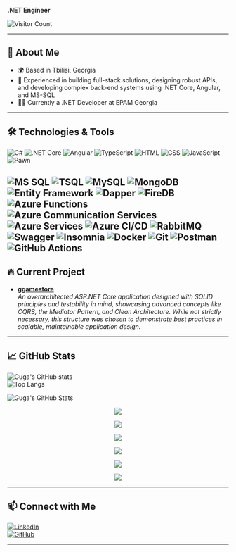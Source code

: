 **.NET Engineer**

![Visitor Count](https://komarev.com/ghpvc/?username=errkedukke&color=blue)

---

## 🚀 About Me

- 🌍 Based in Tbilisi, Georgia
- 💼 Experienced in building full-stack solutions, designing robust APIs, and developing complex back-end systems using .NET Core, Angular, and MS-SQL
- 👨‍💻 Currently a .NET Developer at EPAM Georgia

---

## 🛠️ Technologies & Tools

![C#](https://img.shields.io/badge/-CSharp-05122A?style=flat&logo=csharp) ![.NET Core](https://img.shields.io/badge/-.NET_Core-05122A?style=flat&logo=dotnet) ![Angular](https://img.shields.io/badge/-Angular-05122A?style=flat&logo=angular) ![TypeScript](https://img.shields.io/badge/-TypeScript-05122A?style=flat&logo=typescript) ![HTML](https://img.shields.io/badge/-HTML-05122A?style=flat&logo=html5) ![CSS](https://img.shields.io/badge/-CSS-05122A?style=flat&logo=css3) ![JavaScript](https://img.shields.io/badge/-JavaScript-05122A?style=flat&logo=javascript) ![Pawn](https://img.shields.io/badge/-Pawn-05122A?style=flat&logo=pawn)

## ![MS SQL](https://img.shields.io/badge/-MS_SQL_Server-05122A?style=flat&logo=microsoftsqlserver) ![TSQL](https://img.shields.io/badge/-TSQL-05122A?style=flat&logo=microsoftsqlserver) ![MySQL](https://img.shields.io/badge/-MySQL-05122A?style=flat&logo=mysql) ![MongoDB](https://img.shields.io/badge/-MongoDB-05122A?style=flat&logo=mongodb) ![Entity Framework](https://img.shields.io/badge/-Entity_Framework_Core-05122A?style=flat&logo=dotnet) ![Dapper](https://img.shields.io/badge/-Dapper-05122A?style=flat&logo=dapper) ![FireDB](https://img.shields.io/badge/-FireDB-05122A?style=flat&logo=firebasestudio) ![Azure Functions](https://img.shields.io/badge/-Azure_Functions-05122A?style=flat&logo=microsoftazure) ![Azure Communication Services](https://img.shields.io/badge/-Azure_Communication_Services-05122A?style=flat&logo=microsoftazure) ![Azure Services](https://img.shields.io/badge/-Azure_Services-05122A?style=flat&logo=microsoftazure) ![Azure CI/CD](https://img.shields.io/badge/-Azure_CI_CD-05122A?style=flat&logo=microsoftazure) ![RabbitMQ](https://img.shields.io/badge/-RabbitMQ-05122A?style=flat&logo=rabbitmq) ![Swagger](https://img.shields.io/badge/-Swagger-05122A?style=flat&logo=swagger) ![Insomnia](https://img.shields.io/badge/-Insomnia-05122A?style=flat&logo=insomnia) ![Docker](https://img.shields.io/badge/-Docker-05122A?style=flat&logo=docker) ![Git](https://img.shields.io/badge/-Git-05122A?style=flat&logo=git) ![Postman](https://img.shields.io/badge/-Postman-05122A?style=flat&logo=postman) ![GitHub Actions](https://img.shields.io/badge/-GitHub_Actions-05122A?style=flat&logo=github-actions)

## 🔥 Current Project

- **[ggamestore](https://github.com/errkedukke/ggamestore)**  
  _An overarchitected ASP.NET Core application designed with SOLID principles and testability in mind, showcasing advanced concepts like CQRS, the Mediator Pattern, and Clean Architecture. While not strictly necessary, this structure was chosen to demonstrate best practices in scalable, maintainable application design._

---

## 📈 GitHub Stats

![Guga's GitHub stats](https://github-readme-stats.vercel.app/api?username=errkedukke&show_icons=true&count_private=true&theme=radical)  
![Top Langs](https://github-readme-stats.vercel.app/api/top-langs/?username=errkedukke&layout=compact&theme=radical)

![Guga's GitHub Stats](https://github-readme-stats.vercel.app/api?username=errkedukke&show_icons=true&theme=radical&bg_color=05122A&title_color=ffffff&icon_color=ffffff&hide=prs&count_private=true)


<p align="center">
  <img src="https://github-readme-stats.vercel.app/api?username=errkedukke&show_icons=true&theme=merko&bg_color=05122A&title_color=ffffff&icon_color=ffffff&hide=prs&count_private=true" />
</p>

<p align="center">
  <img src="https://github-readme-stats.vercel.app/api?username=errkedukke&show_icons=true&theme=default&bg_color=05122A&title_color=ffffff&icon_color=ffffff&hide=prs&count_private=true" />
</p>

<p align="center">
  <img src="https://github-readme-stats.vercel.app/api?username=errkedukke&show_icons=true&theme=radical&bg_color=05122A&title_color=ffffff&icon_color=ffffff&hide=prs&count_private=true" />
</p>

<p align="center">
  <img src="https://github-readme-stats.vercel.app/api?username=errkedukke&show_icons=true&theme=dracula&bg_color=05122A&title_color=ffffff&icon_color=ffffff&hide=prs&count_private=true" />
</p>

<p align="center">
  <img src="https://github-readme-stats.vercel.app/api?username=errkedukke&show_icons=true&theme=tokyonight&bg_color=05122A&title_color=ffffff&icon_color=ffffff&hide=prs&count_private=true" />
</p>

<p align="center">
  <img src="https://github-readme-stats.vercel.app/api?username=errkedukke&show_icons=true&theme=highcontrast&bg_color=05122A&title_color=ffffff&icon_color=ffffff&hide=prs&count_private=true" />
</p>


---

## 📫 Connect with Me

[![LinkedIn](https://img.shields.io/badge/LinkedIn-0077B5?style=flat&logo=linkedin&logoColor=white)](https://www.linkedin.com/in/rukhadzeg/)  
[![GitHub](https://img.shields.io/badge/GitHub-100000?style=flat&logo=github&logoColor=white)](https://github.com/errkedukke)

---
